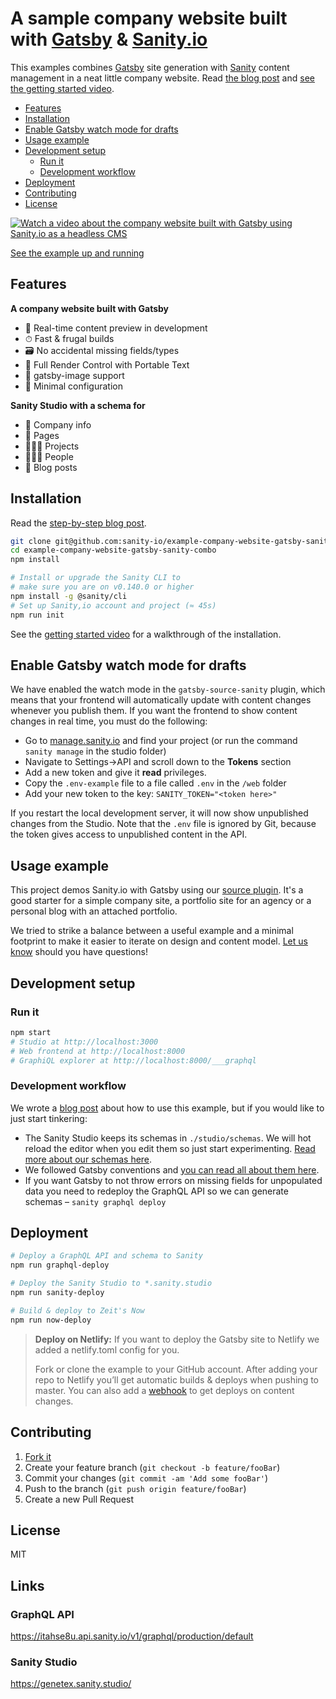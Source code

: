 # A sample company website built with [Gatsby](https://www.gatsbyjs.org/) & [Sanity.io](https://www.sanity.io)

This examples combines [Gatsby](https://www.gatsbyjs.org/) site generation with [Sanity](https://www.sanity.io) content management in a neat little company website. Read [the blog post](https://www.sanity.io/blog/get-started-with-gatsby-and-structured-content) and [see the getting started video](https://www.youtube.com/watch?v=qU4lFYp3KiQ).

- [Features](#features)
- [Installation](#installation)
- [Enable Gatsby watch mode for drafts](#enable-gatsby-watch-mode-for-drafts)
- [Usage example](#usage-example)
- [Development setup](#development-setup)
  - [Run it](#run-it)
  - [Development workflow](#development-workflow)
- [Deployment](#deployment)
- [Contributing](#contributing)
- [License](#license)

[![Watch a video about the company website built with Gatsby using Sanity.io as a headless CMS](https://cdn.sanity.io/images/3do82whm/production/4f652e6d114e7010aa633b81cbcb97c335980fc8-1920x1080.png?w=500)](https://www.youtube.com/watch?v=STtpXBvJmDA)

[See the example up and running](https://www.youtube.com/watch?v=STtpXBvJmDA)

## Features

**A company website built with Gatsby**

- 📡 Real-time content preview in development
- ⏱ Fast & frugal builds
- 🗃 No accidental missing fields/types
- 🧰 Full Render Control with Portable Text
- 📸 gatsby-image support
- 🔧 Minimal configuration

**Sanity Studio with a schema for**

- 🏢 Company info
- 📃 Pages
- 👨🏼‍🎨 Projects
- 👩🏾‍💻 People
- 📰 Blog posts

## Installation

Read the [step-by-step blog post](https://www.sanity.io/blog/how-to-quickly-set-up-a-gatsby-js-jamstack-website-with-a-headless-cms).

```sh
git clone git@github.com:sanity-io/example-company-website-gatsby-sanity-combo.git
cd example-company-website-gatsby-sanity-combo
npm install

# Install or upgrade the Sanity CLI to
# make sure you are on v0.140.0 or higher
npm install -g @sanity/cli
# Set up Sanity,io account and project (≈ 45s)
npm run init

```

See the [getting started video](https://www.youtube.com/watch?v=qU4lFYp3KiQ) for a walkthrough of the installation.

## Enable Gatsby watch mode for drafts

We have enabled the watch mode in the `gatsby-source-sanity` plugin, which means that your frontend will automatically update with content changes whenever you publish them. If you want the frontend to show content changes in real time, you must do the following:

- Go to [manage.sanity.io](https://manage.sanity.io) and find your project (or run the command `sanity manage` in the studio folder)
- Navigate to Settings->API and scroll down to the **Tokens** section
- Add a new token and give it **read** privileges.
- Copy the `.env-example` file to a file called `.env` in the `/web` folder
- Add your new token to the key: `SANITY_TOKEN="<token here>"`

If you restart the local development server, it will now show unpublished changes from the Studio. Note that the `.env` file is ignored by Git, because the token gives access to unpublished content in the API.

## Usage example

This project demos Sanity.io with Gatsby using our [source plugin](https://www.gatsbyjs.org/packages/gatsby-source-sanity). It's a good starter for a simple company site, a portfolio site for an agency or a personal blog with an attached portfolio.

We tried to strike a balance between a useful example and a minimal footprint to make it easier to iterate on design and content model. [Let us know](https://slack.sanity.io) should you have questions!

## Development setup

### Run it

```sh
npm start
# Studio at http://localhost:3000
# Web frontend at http://localhost:8000
# GraphiQL explorer at http://localhost:8000/___graphql
```

### Development workflow

We wrote a [blog post](https://www.sanity.io/blog/get-started-with-gatsby-and-structured-content) about how to use this example, but if you would like to just start tinkering:

- The Sanity Studio keeps its schemas in `./studio/schemas`. We will hot reload the editor when you edit them so just start experimenting. [Read more about our schemas here](https://www.sanity.io/docs/content-studio/the-schema).
- We followed Gatsby conventions and [you can read all about them here](https://www.gatsbyjs.org/tutorial/).
- If you want Gatsby to not throw errors on missing fields for unpopulated data you need to redeploy the GraphQL API so we can generate schemas – `sanity graphql deploy`

## Deployment

```sh
# Deploy a GraphQL API and schema to Sanity
npm run graphql-deploy

# Deploy the Sanity Studio to *.sanity.studio
npm run sanity-deploy

# Build & deploy to Zeit's Now
npm run now-deploy
```

> **Deploy on Netlify:** If you want to deploy the Gatsby site to Netlify we added a netlify.toml config for you.
>
> Fork or clone the example to your GitHub account. After adding your repo to Netlify you’ll get automatic builds & deploys when pushing to master. You can also add a [webhook](link-to-the-doc) to get deploys on content changes.

## Contributing

1. [Fork it](https://https://github.com/sanity-io/example-company-website-gatsby-sanity-combo/fork)
2. Create your feature branch (`git checkout -b feature/fooBar`)
3. Commit your changes (`git commit -am 'Add some fooBar'`)
4. Push to the branch (`git push origin feature/fooBar`)
5. Create a new Pull Request

## License

MIT

## Links

### GraphQL API

https://itahse8u.api.sanity.io/v1/graphql/production/default

### Sanity Studio

https://genetex.sanity.studio/
